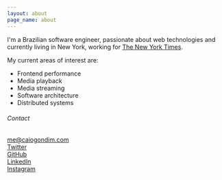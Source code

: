 ```yaml
---
layout: about
page_name: about
---
```


I'm a Brazilian software engineer, passionate about web technologies and currently living in New
York, working for <a href="https://mobile.nytimes.com" target="_blank">The New York Times</a>.

My current areas of interest are:
- Frontend performance
- Media playback
- Media streaming
- Software architecture
- Distributed systems

<h6 class="u-separator">Contact</h6>
<p>
  <a href="mailto://me@caiogondim.com">me@caiogondim.com</a><br>
  <a href="https://twitter.com/@caio_gondim" target="_blank">Twitter</a><br>
  <a href="https://github.com/caiogondim" target="_blank">GitHub</a><br>
  <a href="https://linkedin.com/in/cgondim" target="_blank">LinkedIn</a><br>
  <a href="https://instagram.com/caiogondim" target="_blank">Instagram</a><br>
</p>
